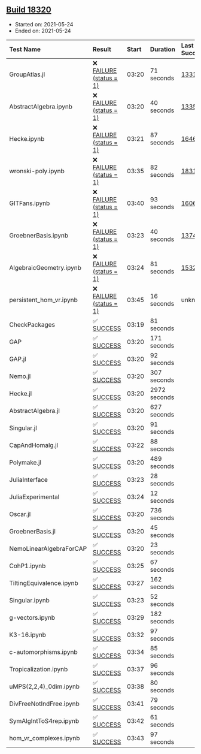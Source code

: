 ## [Build 18320](https://oscarci.mathematik.uni-kl.de/job/oscar/18320/)

* Started on: 2021-05-24
* Ended on: 2021-05-24

| Test Name    | Result | Start | Duration | Last Success | First Failure |
|:-------------|:-------|:------|:---------|:-------------|:--------------|
| GroupAtlas.jl | ❌ [FAILURE (status = 1)](https://oscarci.mathematik.uni-kl.de/job/oscar/18320/artifact/logs/build-18320/GroupAtlas.jl.log) | 03:20 | 71 seconds | [13311](https://oscarci.mathematik.uni-kl.de/job/oscar/13311/) | [13312](https://oscarci.mathematik.uni-kl.de/job/oscar/13312/) |
| AbstractAlgebra.ipynb | ❌ [FAILURE (status = 1)](https://oscarci.mathematik.uni-kl.de/job/oscar/18320/artifact/logs/build-18320/AbstractAlgebra.ipynb.log) | 03:20 | 40 seconds | [13355](https://oscarci.mathematik.uni-kl.de/job/oscar/13355/) | [13356](https://oscarci.mathematik.uni-kl.de/job/oscar/13356/) |
| Hecke.ipynb | ❌ [FAILURE (status = 1)](https://oscarci.mathematik.uni-kl.de/job/oscar/18320/artifact/logs/build-18320/Hecke.ipynb.log) | 03:21 | 87 seconds | [16463](https://oscarci.mathematik.uni-kl.de/job/oscar/16463/) | [16464](https://oscarci.mathematik.uni-kl.de/job/oscar/16464/) |
| wronski-poly.ipynb | ❌ [FAILURE (status = 1)](https://oscarci.mathematik.uni-kl.de/job/oscar/18320/artifact/logs/build-18320/wronski-poly.ipynb.log) | 03:35 | 82 seconds | [18314](https://oscarci.mathematik.uni-kl.de/job/oscar/18314/) | [18315](https://oscarci.mathematik.uni-kl.de/job/oscar/18315/) |
| GITFans.ipynb | ❌ [FAILURE (status = 1)](https://oscarci.mathematik.uni-kl.de/job/oscar/18320/artifact/logs/build-18320/GITFans.ipynb.log) | 03:40 | 93 seconds | [16068](https://oscarci.mathematik.uni-kl.de/job/oscar/16068/) | [16069](https://oscarci.mathematik.uni-kl.de/job/oscar/16069/) |
| GroebnerBasis.ipynb | ❌ [FAILURE (status = 1)](https://oscarci.mathematik.uni-kl.de/job/oscar/18320/artifact/logs/build-18320/GroebnerBasis.ipynb.log) | 03:23 | 40 seconds | [13748](https://oscarci.mathematik.uni-kl.de/job/oscar/13748/) | [13749](https://oscarci.mathematik.uni-kl.de/job/oscar/13749/) |
| AlgebraicGeometry.ipynb | ❌ [FAILURE (status = 1)](https://oscarci.mathematik.uni-kl.de/job/oscar/18320/artifact/logs/build-18320/AlgebraicGeometry.ipynb.log) | 03:24 | 81 seconds | [15322](https://oscarci.mathematik.uni-kl.de/job/oscar/15322/) | [15323](https://oscarci.mathematik.uni-kl.de/job/oscar/15323/) |
| persistent_hom_vr.ipynb | ❌ [FAILURE (status = 1)](https://oscarci.mathematik.uni-kl.de/job/oscar/18320/artifact/logs/build-18320/persistent_hom_vr.ipynb.log) | 03:45 | 16 seconds | unknown | unknown |
| CheckPackages | ✅ [SUCCESS](https://oscarci.mathematik.uni-kl.de/job/oscar/18320/artifact/logs/build-18320/CheckPackages.log) | 03:19 | 81 seconds |  |  |
| GAP | ✅ [SUCCESS](https://oscarci.mathematik.uni-kl.de/job/oscar/18320/artifact/logs/build-18320/GAP.log) | 03:20 | 171 seconds |  |  |
| GAP.jl | ✅ [SUCCESS](https://oscarci.mathematik.uni-kl.de/job/oscar/18320/artifact/logs/build-18320/GAP.jl.log) | 03:20 | 92 seconds |  |  |
| Nemo.jl | ✅ [SUCCESS](https://oscarci.mathematik.uni-kl.de/job/oscar/18320/artifact/logs/build-18320/Nemo.jl.log) | 03:20 | 307 seconds |  |  |
| Hecke.jl | ✅ [SUCCESS](https://oscarci.mathematik.uni-kl.de/job/oscar/18320/artifact/logs/build-18320/Hecke.jl.log) | 03:20 | 2972 seconds |  |  |
| AbstractAlgebra.jl | ✅ [SUCCESS](https://oscarci.mathematik.uni-kl.de/job/oscar/18320/artifact/logs/build-18320/AbstractAlgebra.jl.log) | 03:20 | 627 seconds |  |  |
| Singular.jl | ✅ [SUCCESS](https://oscarci.mathematik.uni-kl.de/job/oscar/18320/artifact/logs/build-18320/Singular.jl.log) | 03:20 | 91 seconds |  |  |
| CapAndHomalg.jl | ✅ [SUCCESS](https://oscarci.mathematik.uni-kl.de/job/oscar/18320/artifact/logs/build-18320/CapAndHomalg.jl.log) | 03:22 | 88 seconds |  |  |
| Polymake.jl | ✅ [SUCCESS](https://oscarci.mathematik.uni-kl.de/job/oscar/18320/artifact/logs/build-18320/Polymake.jl.log) | 03:20 | 489 seconds |  |  |
| JuliaInterface | ✅ [SUCCESS](https://oscarci.mathematik.uni-kl.de/job/oscar/18320/artifact/logs/build-18320/JuliaInterface.log) | 03:23 | 28 seconds |  |  |
| JuliaExperimental | ✅ [SUCCESS](https://oscarci.mathematik.uni-kl.de/job/oscar/18320/artifact/logs/build-18320/JuliaExperimental.log) | 03:24 | 12 seconds |  |  |
| Oscar.jl | ✅ [SUCCESS](https://oscarci.mathematik.uni-kl.de/job/oscar/18320/artifact/logs/build-18320/Oscar.jl.log) | 03:20 | 736 seconds |  |  |
| GroebnerBasis.jl | ✅ [SUCCESS](https://oscarci.mathematik.uni-kl.de/job/oscar/18320/artifact/logs/build-18320/GroebnerBasis.jl.log) | 03:20 | 45 seconds |  |  |
| NemoLinearAlgebraForCAP | ✅ [SUCCESS](https://oscarci.mathematik.uni-kl.de/job/oscar/18320/artifact/logs/build-18320/NemoLinearAlgebraForCAP.log) | 03:20 | 23 seconds |  |  |
| CohP1.ipynb | ✅ [SUCCESS](https://oscarci.mathematik.uni-kl.de/job/oscar/18320/artifact/logs/build-18320/CohP1.ipynb.log) | 03:25 | 67 seconds |  |  |
| TiltingEquivalence.ipynb | ✅ [SUCCESS](https://oscarci.mathematik.uni-kl.de/job/oscar/18320/artifact/logs/build-18320/TiltingEquivalence.ipynb.log) | 03:27 | 162 seconds |  |  |
| Singular.ipynb | ✅ [SUCCESS](https://oscarci.mathematik.uni-kl.de/job/oscar/18320/artifact/logs/build-18320/Singular.ipynb.log) | 03:23 | 52 seconds |  |  |
| g-vectors.ipynb | ✅ [SUCCESS](https://oscarci.mathematik.uni-kl.de/job/oscar/18320/artifact/logs/build-18320/g-vectors.ipynb.log) | 03:29 | 182 seconds |  |  |
| K3-16.ipynb | ✅ [SUCCESS](https://oscarci.mathematik.uni-kl.de/job/oscar/18320/artifact/logs/build-18320/K3-16.ipynb.log) | 03:32 | 97 seconds |  |  |
| c-automorphisms.ipynb | ✅ [SUCCESS](https://oscarci.mathematik.uni-kl.de/job/oscar/18320/artifact/logs/build-18320/c-automorphisms.ipynb.log) | 03:34 | 85 seconds |  |  |
| Tropicalization.ipynb | ✅ [SUCCESS](https://oscarci.mathematik.uni-kl.de/job/oscar/18320/artifact/logs/build-18320/Tropicalization.ipynb.log) | 03:37 | 96 seconds |  |  |
| uMPS(2,2,4)_0dim.ipynb | ✅ [SUCCESS](https://oscarci.mathematik.uni-kl.de/job/oscar/18320/artifact/logs/build-18320/uMPS-2-2-4-_0dim.ipynb.log) | 03:38 | 80 seconds |  |  |
| DivFreeNotIndFree.ipynb | ✅ [SUCCESS](https://oscarci.mathematik.uni-kl.de/job/oscar/18320/artifact/logs/build-18320/DivFreeNotIndFree.ipynb.log) | 03:41 | 79 seconds |  |  |
| SymAlgIntToS4rep.ipynb | ✅ [SUCCESS](https://oscarci.mathematik.uni-kl.de/job/oscar/18320/artifact/logs/build-18320/SymAlgIntToS4rep.ipynb.log) | 03:42 | 61 seconds |  |  |
| hom_vr_complexes.ipynb | ✅ [SUCCESS](https://oscarci.mathematik.uni-kl.de/job/oscar/18320/artifact/logs/build-18320/hom_vr_complexes.ipynb.log) | 03:43 | 97 seconds |  |  |
